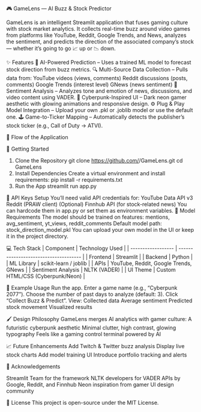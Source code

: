 🎮 GameLens — AI Buzz & Stock Predictor

GameLens is an intelligent Streamlit application that fuses gaming culture with stock market analytics.
It collects real-time buzz around video games from platforms like YouTube, Reddit, Google Trends, and News, analyzes the sentiment, and predicts the direction of the associated company’s stock — whether it’s going to go  📈 up or 📉 down.

✨ Features
🧠 AI-Powered Prediction – Uses a trained ML model to forecast stock direction from buzz metrics.
🔍 Multi-Source Data Collection – Pulls data from:
    YouTube videos (views, comments)
    Reddit discussions (posts, comments)
    Google Trends (interest level)
    GNews (news sentiment)
💬 Sentiment Analysis – Analyzes tone and emotion of news, discussions, and video content using VADER.
🎨 Cyberpunk-Inspired UI – Dark neon gamer aesthetic with glowing animations and responsive design.
⚙️ Plug & Play Model Integration – Upload your own .pkl or .joblib model or use the default one.
🕹️ Game-to-Ticker Mapping – Automatically detects the publisher’s stock ticker (e.g., Call of Duty → ATVI).

🧭 Flow of the Application


                
                

🚀 Getting Started
1. Clone the Repository
git clone https://github.com/<your-username>/GameLens.git
cd GameLens
2. Install Dependencies
Create a virtual environment and install requirements:
pip install -r requirements.txt
3. Run the App
streamlit run app.py

🔑 API Keys Setup
You’ll need valid API credentials for:
YouTube Data API v3
Reddit (PRAW client)
(Optional) Finnhub API (for stock-related news)
You can hardcode them in app.py or set them as environment variables.
 
🧩 Model Requirements
The model should be trained on features:
mentions, avg_sentiment, yt_views, reddit_comments
Default model path: stock_direction_model.pkl
You can upload your own model in the UI or keep it in the project directory.


💻 Tech Stack
| Component          | Technology Used                       |
| ------------------ | ------------------------------------- |
| Frontend           | Streamlit                             |
| Backend            | Python                                |
| ML Library         | scikit-learn / joblib                 |
| APIs               | YouTube, Reddit, Google Trends, GNews |
| Sentiment Analysis | NLTK (VADER)                          |
| UI Theme           | Custom HTML/CSS (Cyberpunk/Neon)      |


🧠 Example Usage
Run the app.
Enter a game name (e.g., “Cyberpunk 2077”).
Choose the number of past days to analyze (default: 3).
Click “Collect Buzz & Predict”.
View:
Collected data
Average sentiment
Predicted stock movement
Visualized results

🖌️ Design Philosophy
GameLens merges AI analytics with gamer culture:
A futuristic cyberpunk aesthetic
Minimal clutter, high contrast, glowing typography
Feels like a gaming control terminal powered by AI

📈 Future Enhancements
Add Twitch & Twitter buzz analysis
Display live stock charts
Add model training UI
Introduce portfolio tracking and alerts

💬 Acknowledgements

Streamlit Team for the framework
NLTK developers for VADER
APIs by Google, Reddit, and Finnhub
Neon inspiration from gamer UI design community

🧾 License
This project is open-source under the MIT License.
